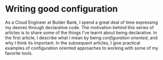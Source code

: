 # Writing good configuration

As a Cloud Engineer at Bulder Bank, I spend a great deal of time expressing my desires through declarative code.
The motivation behind this series of articles is to share some of the things I've learnt about being declarative.
In the first article, I describe what I mean by being *configuration oriented*, and why I think its important.
In the subsequent articles, I give practical examples of configuration oriented approaches to working with some of my favorite tools.

